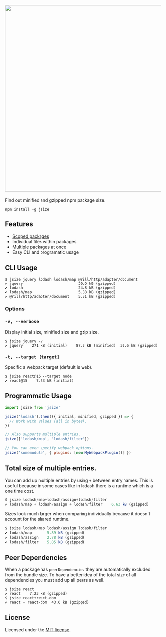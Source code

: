 <h1 align="center">
  <a href="https://github.com/antonmedv/jsize">
    <img src="https://user-images.githubusercontent.com/141232/29957332-1d50d0be-8f17-11e7-91cc-2329a01d5b23.png" width="600">
  </a>
</h1>

Find out minified and gzipped npm package size.
```
npm install -g jsize
```

## Features
* [Scoped packages](https://docs.npmjs.com/misc/scope)
* Individual files within packages
* Multiple packages at once
* Easy CLI and programatic usage

## CLI Usage

```
$ jsize jquery lodash lodash/map @rill/http/adapter/document
✔ jquery                         30.6 kB (gzipped)
✔ lodash                         24.8 kB (gzipped)
✔ lodash/map                     5.88 kB (gzipped)
✔ @rill/http/adapter/document    5.51 kB (gzipped)
```

### Options

### `-v, --verbose`

Display initial size, minified size and gzip size.

```
$ jsize jquery -v
✔ jquery    271 kB (initial)    87.3 kB (minified)  30.6 kB (gzipped)
```

### `-t, --target [target]`

Specific a webpack target (default is web).

```
$ jsize react@15 --target node
✔ react@15    7.23 kB (initial)
```

## Programmatic Usage

```js
import jsize from 'jsize'

jsize('lodash').then(({ initial, minified, gzipped }) => {
  // Work with values (all in bytes).
})

// Also supports multiple entries.
jsize(['lodash/map', 'lodash/filter'])

// You can even specify webpack options.
jsize('somemodule', { plugins: [new MyWebpackPlugin()] })
```

## Total size of multiple entries.

You can add up multiple entries by using `+` between entry names.
This is useful because in some cases like in lodash there is a runtime which is a one time cost.

```js
$ jsize lodash/map+lodash/assign+lodash/filter
✔ lodash/map + lodash/assign + lodash/filter    6.63 kB (gzipped)
```

Sizes look much larger when comparing individually because it doesn't account for the shared runtime.

```js
$ jsize lodash/map lodash/assign lodash/filter
✔ lodash/map       5.89 kB (gzipped)
✔ lodash/assign    2.78 kB (gzipped)
✔ lodash/filter    5.85 kB (gzipped)
```

## Peer Dependencies

When a package has `peerDependencies` they are automatically excluded from the bundle size.
To have a better idea of the total size of all dependencies you must add up all peers as well.

```
$ jsize react
✔ react    7.23 kB (gzipped)
$ jsize react+react-dom
✔ react + react-dom  43.6 kB (gzipped)
```

## License

Licensed under the [MIT license](https://github.com/antonmedv/jsize/blob/master/LICENSE).
